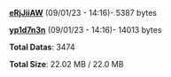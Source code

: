 [**eRjJiiAW**](/data/eRjJiiAW.txt) (09/01/23 - 14:16)- 5387 bytes

[**yp1d7n3n**](/data/yp1d7n3n.txt) (09/01/23 - 14:16)- 14013 bytes

**Total Datas**: 3474

**Total Size**: 22.02 MB / 22.0 MB